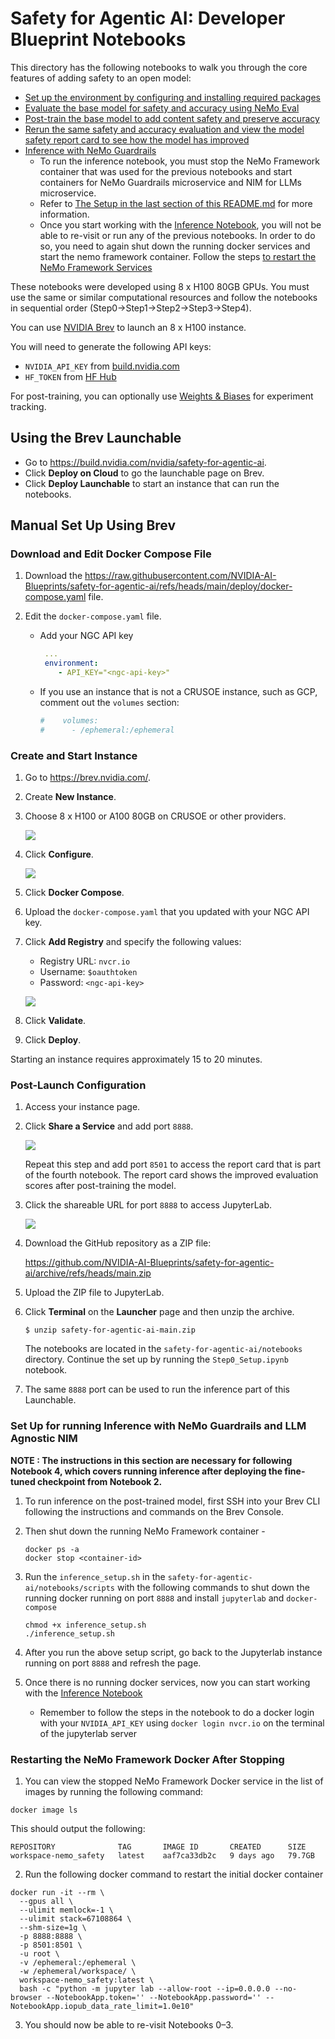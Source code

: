 # Safety for Agentic AI: Developer Blueprint Notebooks

This directory has the following notebooks to walk you through the core features of adding safety to an open model:

- [Set up the environment by configuring and installing required packages](./Step0_Setup.ipynb)
- [Evaluate the base model for safety and accuracy using NeMo Eval](./Step1_Evaluation.ipynb)
- [Post-train the base model to add content safety and preserve accuracy](./Step2_Safety_Post_Training.ipynb)
- [Rerun the same safety and accuracy evaluation and view the model safety report card to see how the model has improved](./Step3_Post_Training_Eval.ipynb)
- [Inference with NeMo Guardrails](./Step4_Run_Inference_with_NeMo_Guardrails_Docker.ipynb)
    - To run the inference notebook, you must stop the NeMo Framework container that was used for the previous notebooks and start containers for NeMo Guardrails microservice and NIM for LLMs microservice. 
    - Refer to [The Setup in the last section of this README.md](#set-up-for-running-inference-with-nemo-guardrails-and-llm-agnostic-nim) for more information.
    - Once you start working with the [Inference Notebook](./Step4_Run_Inference_with_NeMo_Guardrails_Docker.ipynb), you will not be able to re-visit or run any of the previous notebooks. In order to do so, you need to again shut down the running docker services and start the nemo framework container. Follow the steps [to restart the NeMo Framework Services](#restarting-the-nemo-framework-docker-after-stopping)
 

These notebooks were developed using 8 x H100 80GB GPUs.
You must use the same or similar computational resources and follow the notebooks in sequential order (Step0->Step1->Step2->Step3->Step4).

You can use [NVIDIA Brev](https://developer.nvidia.com/brev) to launch an 8 x H100 instance.

You will need to generate the following API keys:

- `NVIDIA_API_KEY` from [build.nvidia.com](https://build.nvidia.com/)
- `HF_TOKEN` from [HF Hub](https://huggingface.co/models)

For post-training, you can optionally use [Weights & Biases](https://wandb.ai/home) for experiment tracking.

## Using the Brev Launchable

- Go to <https://build.nvidia.com/nvidia/safety-for-agentic-ai>.
- Click **Deploy on Cloud** to go the launchable page on Brev.
- Click **Deploy Launchable** to start an instance that can run the notebooks.

## Manual Set Up Using Brev

### Download and Edit Docker Compose File

1. Download the <https://raw.githubusercontent.com/NVIDIA-AI-Blueprints/safety-for-agentic-ai/refs/heads/main/deploy/docker-compose.yaml> file.

1. Edit the `docker-compose.yaml` file.

   - Add your NGC API key

     ```yaml
      ...
      environment:
         - API_KEY="<ngc-api-key>"
      ```

   - If you use an instance that is not a CRUSOE instance, such as GCP, comment out the `volumes` section:

     ```yaml
     #    volumes:
     #      - /ephemeral:/ephemeral
     ```

### Create and Start Instance

1. Go to <https://brev.nvidia.com/>.

1. Create **New Instance**.

1. Choose 8 x H100 or A100 80GB on CRUSOE or other providers.

   ![](images/select-instances.png)

1. Click **Configure**.

   ![](images/configure.png)

1. Click **Docker Compose**.

1. Upload the `docker-compose.yaml` that you updated with your NGC API key.

1. Click **Add Registry** and specify the following values:

   - Registry URL: `nvcr.io`
   - Username: `$oauthtoken`
   - Password: `<ngc-api-key>`

   ![](images/docker-compose.png)

1. Click **Validate**.

1. Click **Deploy**.

Starting an instance requires approximately 15 to 20 minutes.

### Post-Launch Configuration

1. Access your instance page.

1. Click **Share a Service** and add port `8888`.

   ![](images/share-service.png)

   Repeat this step and add port `8501` to access the report card that is part of the fourth notebook.
   The report card shows the improved evaluation scores after post-training the model.

1. Click the shareable URL for port `8888` to access JupyterLab.

   ![](images/secure-links.png)

1. Download the GitHub repository as a ZIP file:

   <https://github.com/NVIDIA-AI-Blueprints/safety-for-agentic-ai/archive/refs/heads/main.zip>

1. Upload the ZIP file to JupyterLab.

1. Click **Terminal** on the **Launcher** page and then unzip the archive.

   ```shell
   $ unzip safety-for-agentic-ai-main.zip
   ```

   The notebooks are located in the `safety-for-agentic-ai/notebooks` directory.
   Continue the set up by running the `Step0_Setup.ipynb` notebook.

2. The same `8888` port can be used to run the inference part of this Launchable. 

### Set Up for running Inference with NeMo Guardrails and LLM Agnostic NIM

**NOTE : The instructions in this section are necessary for following Notebook 4, which covers running inference after deploying the fine-tuned checkpoint from Notebook 2.**

1. To run inference on the post-trained model, first SSH into your Brev CLI following the instructions and commands on the Brev Console.

2. Then shut down the running NeMo Framework container - 
   ```
   docker ps -a
   docker stop <container-id>
   ```

3. Run the `inference_setup.sh` in the `safety-for-agentic-ai/notebooks/scripts` with the following commands to shut down the running docker running on port `8888` and install `jupyterlab` and `docker-compose`

   ```
   chmod +x inference_setup.sh
   ./inference_setup.sh
   ```

4. After you run the above setup script, go back to the Jupyterlab instance running on port `8888` and refresh the page.

5. Once there is no running docker services, now you can start working with the [Inference Notebook](./Step4_Run_Inference_with_NeMo_Guardrails_Docker.ipynb)
   - Remember to follow the steps in the notebook to do a docker login with your `NVIDIA_API_KEY` using `docker login nvcr.io` on the terminal of the jupyterlab server

### Restarting the NeMo Framework Docker After Stopping

1. You can view the stopped NeMo Framework Docker service in the list of images by running the following command:

```
docker image ls
```
This should output the following:

```
REPOSITORY              TAG       IMAGE ID       CREATED      SIZE
workspace-nemo_safety   latest    aaf7ca33db2c   9 days ago   79.7GB

```
2. Run the following docker command to restart the initial docker container

```
docker run -it --rm \
  --gpus all \
  --ulimit memlock=-1 \
  --ulimit stack=67108864 \
  --shm-size=1g \
  -p 8888:8888 \
  -p 8501:8501 \
  -u root \
  -v /ephemeral:/ephemeral \
  -w /ephemeral/workspace/ \
  workspace-nemo_safety:latest \
  bash -c "python -m jupyter lab --allow-root --ip=0.0.0.0 --no-browser --NotebookApp.token='' --NotebookApp.password='' --NotebookApp.iopub_data_rate_limit=1.0e10"

```

3. You should now be able to re-visit Notebooks 0–3.